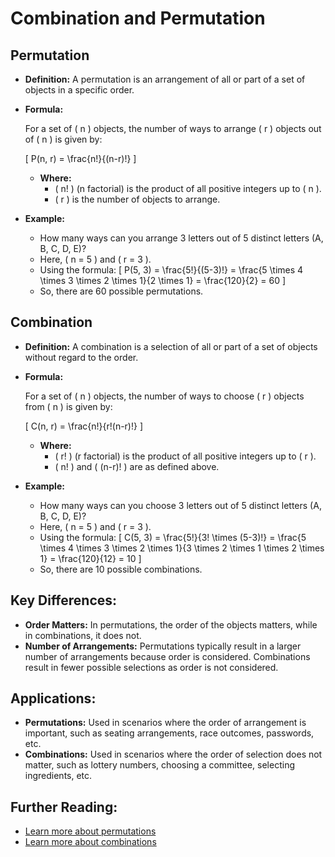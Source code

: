 # Combination and Permutation

## **Permutation**

- **Definition:** A permutation is an arrangement of all or part of a set of objects in a specific order.
- **Formula:**

  For a set of \( n \) objects, the number of ways to arrange \( r \) objects out of \( n \) is given by:

  \[
  P(n, r) = \frac{n!}{(n-r)!}
  \]

  - **Where:**
    - \( n! \) (n factorial) is the product of all positive integers up to \( n \).
    - \( r \) is the number of objects to arrange.

- **Example:**
  - How many ways can you arrange 3 letters out of 5 distinct letters (A, B, C, D, E)?
  - Here, \( n = 5 \) and \( r = 3 \).
  - Using the formula:
    \[
    P(5, 3) = \frac{5!}{(5-3)!} = \frac{5 \times 4 \times 3 \times 2 \times 1}{2 \times 1} = \frac{120}{2} = 60
    \]
  - So, there are 60 possible permutations.

## **Combination**

- **Definition:** A combination is a selection of all or part of a set of objects without regard to the order.
- **Formula:**

  For a set of \( n \) objects, the number of ways to choose \( r \) objects from \( n \) is given by:

  \[
  C(n, r) = \frac{n!}{r!(n-r)!}
  \]

  - **Where:**
    - \( r! \) (r factorial) is the product of all positive integers up to \( r \).
    - \( n! \) and \( (n-r)! \) are as defined above.

- **Example:**
  - How many ways can you choose 3 letters out of 5 distinct letters (A, B, C, D, E)?
  - Here, \( n = 5 \) and \( r = 3 \).
  - Using the formula:
    \[
    C(5, 3) = \frac{5!}{3! \times (5-3)!} = \frac{5 \times 4 \times 3 \times 2 \times 1}{3 \times 2 \times 1 \times 2 \times 1} = \frac{120}{12} = 10
    \]
  - So, there are 10 possible combinations.

## **Key Differences:**

- **Order Matters:** In permutations, the order of the objects matters, while in combinations, it does not.
- **Number of Arrangements:** Permutations typically result in a larger number of arrangements because order is considered. Combinations result in fewer possible selections as order is not considered.

## **Applications:**
- **Permutations:** Used in scenarios where the order of arrangement is important, such as seating arrangements, race outcomes, passwords, etc.
- **Combinations:** Used in scenarios where the order of selection does not matter, such as lottery numbers, choosing a committee, selecting ingredients, etc.

## **Further Reading:**
- [Learn more about permutations](https://en.wikipedia.org/wiki/Permutation)
- [Learn more about combinations](https://en.wikipedia.org/wiki/Combination)